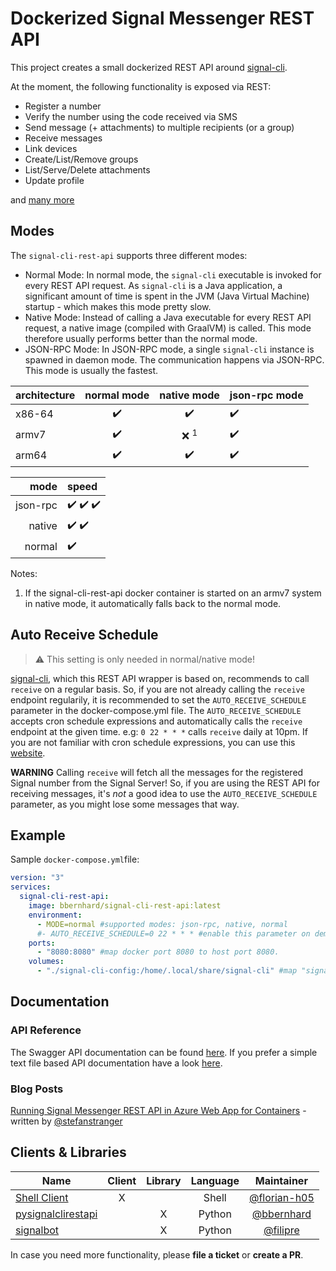 # Dockerized Signal Messenger REST API

This project creates a small dockerized REST API around [signal-cli](https://github.com/AsamK/signal-cli).

At the moment, the following functionality is exposed via REST:

- Register a number
- Verify the number using the code received via SMS
- Send message (+ attachments) to multiple recipients (or a group)
- Receive messages
- Link devices
- Create/List/Remove groups
- List/Serve/Delete attachments
- Update profile

and [many more](https://bbernhard.github.io/signal-cli-rest-api/)

## Modes

The `signal-cli-rest-api` supports three different modes:

* Normal Mode: In normal mode, the `signal-cli` executable is invoked for every REST API request. As `signal-cli` is a Java application, a significant amount of time is spent in the JVM (Java Virtual Machine) startup - which makes this mode pretty slow.
* Native Mode: Instead of calling a Java executable for every REST API request, a native image (compiled with GraalVM) is called. This mode therefore usually performs better than the normal mode. 
* JSON-RPC Mode: In JSON-RPC mode, a single `signal-cli` instance is spawned in daemon mode. The communication happens via JSON-RPC. This mode is usually the fastest.


| architecture | normal mode | native mode | json-rpc mode |
|--------------|:-----------:|:-----------:|---------------|
|    x86-64    |      :heavy_check_mark:     |     :heavy_check_mark:      |       :heavy_check_mark:      |
|    armv7     |      :heavy_check_mark:     |     ❌ <sup>1</sup>     |       :heavy_check_mark:      |
|    arm64     |      :heavy_check_mark:     |     :heavy_check_mark:      |       :heavy_check_mark:      |


|     mode     | speed       |
|-------------:|:------------|
|    json-rpc  |    :heavy_check_mark: :heavy_check_mark: :heavy_check_mark: |
|    native    |    :heavy_check_mark: :heavy_check_mark:    |
|    normal    |    :heavy_check_mark:       |


Notes:
1. If the signal-cli-rest-api docker container is started on an armv7 system in native mode, it automatically falls back to the normal mode.

## Auto Receive Schedule

> :warning: This setting is only needed in normal/native mode!

[signal-cli](https://github.com/AsamK/signal-cli), which this REST API wrapper is based on, recommends to call `receive` on a regular basis. So, if you are not already calling the `receive` endpoint regularily, it is recommended to set the `AUTO_RECEIVE_SCHEDULE` parameter in the docker-compose.yml file. The `AUTO_RECEIVE_SCHEDULE` accepts cron schedule expressions and automatically calls the `receive` endpoint at the given time. e.g: `0 22 * * *` calls `receive` daily at 10pm. If you are not familiar with cron schedule expressions, you can use this [website](https://crontab.guru).

**WARNING** Calling `receive` will fetch all the messages for the registered Signal number from the Signal Server! So, if you are using the REST API for receiving messages, it's _not_ a good idea to use the `AUTO_RECEIVE_SCHEDULE` parameter, as you might lose some messages that way.

## Example

Sample `docker-compose.yml`file:

```yaml
version: "3"
services:
  signal-cli-rest-api:
    image: bbernhard/signal-cli-rest-api:latest
    environment:
      - MODE=normal #supported modes: json-rpc, native, normal
      #- AUTO_RECEIVE_SCHEDULE=0 22 * * * #enable this parameter on demand (see description below)
    ports:
      - "8080:8080" #map docker port 8080 to host port 8080.
    volumes:
      - "./signal-cli-config:/home/.local/share/signal-cli" #map "signal-cli-config" folder on host system into docker container. the folder contains the password and cryptographic keys when a new number is registered
```

## Documentation

### API Reference

The Swagger API documentation can be found [here](https://bbernhard.github.io/signal-cli-rest-api/). If you prefer a simple text file based API documentation have a look [here](https://github.com/bbernhard/signal-cli-rest-api/blob/master/doc/EXAMPLES.md).

### Blog Posts

[Running Signal Messenger REST API in Azure Web App for Containers](https://stefanstranger.github.io/2021/06/01/RunningSignalRESTAPIinAppService/) - written by [@stefanstranger](https://github.com/stefanstranger)


## Clients & Libraries

|     Name    | Client           | Library  | Language | Maintainer |
| ------------- |:-------------:| :-----:|:-----:|:-----:|
| [Shell Client](https://github.com/florian-h05/shell-script_collection/blob/main/signal-cli-rest-api_client.bash)      | X | | Shell | [@florian-h05](https://github.com/florian-h05)
| [pysignalclirestapi](https://pypi.org/project/pysignalclirestapi/)      | | X | Python | [@bbernhard](https://github.com/bbernhard)
| [signalbot](https://pypi.org/project/signalbot/) | | X | Python | [@filipre](https://github.com/filipre)

In case you need more functionality, please **file a ticket** or **create a PR**.
